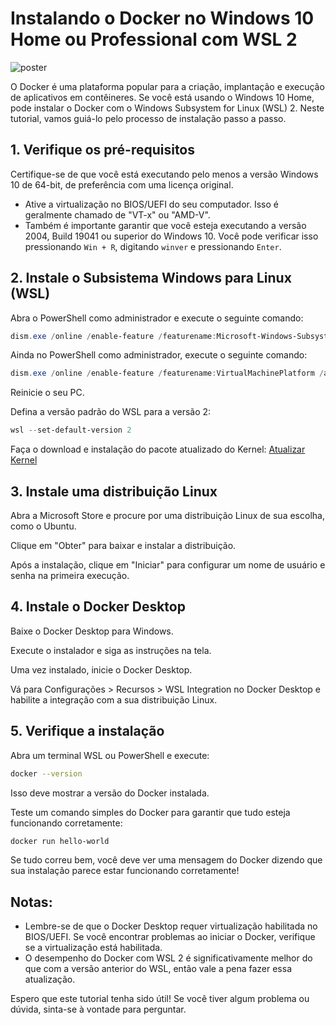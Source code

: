 # Instalando o Docker no Windows 10 Home ou Professional com WSL 2

![poster](.github/thumbnails/docker-wsl2.pngg)

O Docker é uma plataforma popular para a criação, implantação e execução de aplicativos em contêineres. Se você está usando o Windows 10 Home, pode instalar o Docker com o Windows Subsystem for Linux (WSL) 2. Neste tutorial, vamos guiá-lo pelo processo de instalação passo a passo.

## 1. Verifique os pré-requisitos

Certifique-se de que você está executando pelo menos a versão Windows 10 de 64-bit, de preferência com uma licença original.

- Ative a virtualização no BIOS/UEFI do seu computador. Isso é geralmente chamado de "VT-x" ou "AMD-V".
- Também é importante garantir que você esteja executando a versão 2004, Build 19041 ou superior do Windows 10. Você pode verificar isso pressionando `Win + R`, digitando `winver` e pressionando `Enter`.

## 2. Instale o Subsistema Windows para Linux (WSL)

Abra o PowerShell como administrador e execute o seguinte comando:

```powershell
dism.exe /online /enable-feature /featurename:Microsoft-Windows-Subsystem-Linux /all /norestart
```

Ainda no PowerShell como administrador, execute o seguinte comando:

```powershell
dism.exe /online /enable-feature /featurename:VirtualMachinePlatform /all /norestart
```

Reinicie o seu PC.

Defina a versão padrão do WSL para a versão 2:

```powershell
wsl --set-default-version 2
```

Faça o download e instalação do pacote atualizado do Kernel: [Atualizar Kernel](https://learn.microsoft.com/pt-pt/windows/wsl/install-manual#step-4---download-the-linux-kernel-update-package)

## 3. Instale uma distribuição Linux

Abra a Microsoft Store e procure por uma distribuição Linux de sua escolha, como o Ubuntu.

Clique em "Obter" para baixar e instalar a distribuição.

Após a instalação, clique em "Iniciar" para configurar um nome de usuário e senha na primeira execução.

## 4. Instale o Docker Desktop

Baixe o Docker Desktop para Windows.

Execute o instalador e siga as instruções na tela.

Uma vez instalado, inicie o Docker Desktop.

Vá para Configurações > Recursos > WSL Integration no Docker Desktop e habilite a integração com a sua distribuição Linux.

## 5. Verifique a instalação

Abra um terminal WSL ou PowerShell e execute:

```bash
docker --version
```

Isso deve mostrar a versão do Docker instalada.

Teste um comando simples do Docker para garantir que tudo esteja funcionando corretamente:

```bash
docker run hello-world
```

Se tudo correu bem, você deve ver uma mensagem do Docker dizendo que sua instalação parece estar funcionando corretamente!

## Notas:

- Lembre-se de que o Docker Desktop requer virtualização habilitada no BIOS/UEFI. Se você encontrar problemas ao iniciar o Docker, verifique se a virtualização está habilitada.
- O desempenho do Docker com WSL 2 é significativamente melhor do que com a versão anterior do WSL, então vale a pena fazer essa atualização.

Espero que este tutorial tenha sido útil! Se você tiver algum problema ou dúvida, sinta-se à vontade para perguntar.
